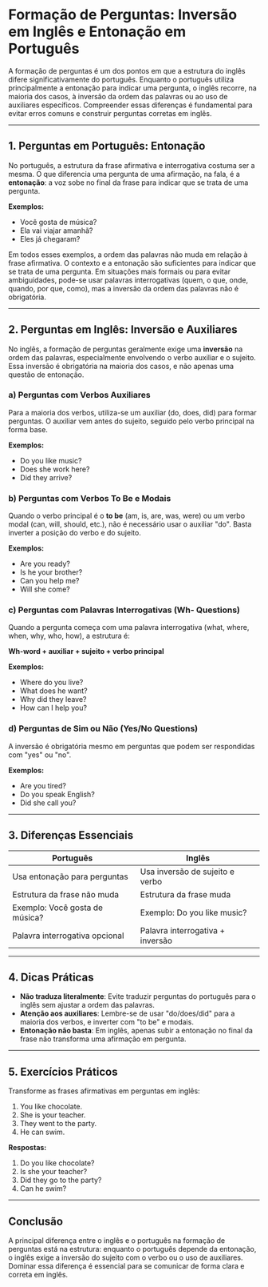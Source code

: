 
# Formação de Perguntas: Inversão em Inglês e Entonação em Português

A formação de perguntas é um dos pontos em que a estrutura do inglês difere significativamente do português. Enquanto o português utiliza principalmente a entonação para indicar uma pergunta, o inglês recorre, na maioria dos casos, à inversão da ordem das palavras ou ao uso de auxiliares específicos. Compreender essas diferenças é fundamental para evitar erros comuns e construir perguntas corretas em inglês.

---

## 1. Perguntas em Português: Entonação

No português, a estrutura da frase afirmativa e interrogativa costuma ser a mesma. O que diferencia uma pergunta de uma afirmação, na fala, é a **entonação**: a voz sobe no final da frase para indicar que se trata de uma pergunta.

**Exemplos:**

- Você gosta de música?  
- Ela vai viajar amanhã?  
- Eles já chegaram?

Em todos esses exemplos, a ordem das palavras não muda em relação à frase afirmativa. O contexto e a entonação são suficientes para indicar que se trata de uma pergunta. Em situações mais formais ou para evitar ambiguidades, pode-se usar palavras interrogativas (quem, o que, onde, quando, por que, como), mas a inversão da ordem das palavras não é obrigatória.

---

## 2. Perguntas em Inglês: Inversão e Auxiliares

No inglês, a formação de perguntas geralmente exige uma **inversão** na ordem das palavras, especialmente envolvendo o verbo auxiliar e o sujeito. Essa inversão é obrigatória na maioria dos casos, e não apenas uma questão de entonação.

### a) Perguntas com Verbos Auxiliares

Para a maioria dos verbos, utiliza-se um auxiliar (do, does, did) para formar perguntas. O auxiliar vem antes do sujeito, seguido pelo verbo principal na forma base.

**Exemplos:**

- Do you like music?  
- Does she work here?  
- Did they arrive?

### b) Perguntas com Verbos To Be e Modais

Quando o verbo principal é o **to be** (am, is, are, was, were) ou um verbo modal (can, will, should, etc.), não é necessário usar o auxiliar "do". Basta inverter a posição do verbo e do sujeito.

**Exemplos:**

- Are you ready?  
- Is he your brother?  
- Can you help me?  
- Will she come?

### c) Perguntas com Palavras Interrogativas (Wh- Questions)

Quando a pergunta começa com uma palavra interrogativa (what, where, when, why, who, how), a estrutura é:

**Wh-word + auxiliar + sujeito + verbo principal**

**Exemplos:**

- Where do you live?  
- What does he want?  
- Why did they leave?  
- How can I help you?

### d) Perguntas de Sim ou Não (Yes/No Questions)

A inversão é obrigatória mesmo em perguntas que podem ser respondidas com "yes" ou "no".

**Exemplos:**

- Are you tired?  
- Do you speak English?  
- Did she call you?

---

## 3. Diferenças Essenciais

| Português                        | Inglês                                 |
|-----------------------------------|----------------------------------------|
| Usa entonação para perguntas      | Usa inversão de sujeito e verbo        |
| Estrutura da frase não muda       | Estrutura da frase muda                |
| Exemplo: Você gosta de música?    | Exemplo: Do you like music?            |
| Palavra interrogativa opcional    | Palavra interrogativa + inversão       |

---

## 4. Dicas Práticas

- **Não traduza literalmente**: Evite traduzir perguntas do português para o inglês sem ajustar a ordem das palavras.
- **Atenção aos auxiliares**: Lembre-se de usar "do/does/did" para a maioria dos verbos, e inverter com "to be" e modais.
- **Entonação não basta**: Em inglês, apenas subir a entonação no final da frase não transforma uma afirmação em pergunta.

---

## 5. Exercícios Práticos

Transforme as frases afirmativas em perguntas em inglês:

1. You like chocolate.  
2. She is your teacher.  
3. They went to the party.  
4. He can swim.

**Respostas:**

1. Do you like chocolate?  
2. Is she your teacher?  
3. Did they go to the party?  
4. Can he swim?

---

## Conclusão

A principal diferença entre o inglês e o português na formação de perguntas está na estrutura: enquanto o português depende da entonação, o inglês exige a inversão do sujeito com o verbo ou o uso de auxiliares. Dominar essa diferença é essencial para se comunicar de forma clara e correta em inglês.
```
